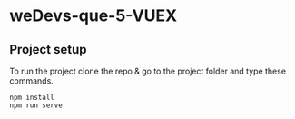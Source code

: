 # weDevs-que-5-VUEX

## Project setup

To run the project clone the repo & go to the project folder and type these commands.

```
npm install
npm run serve
```
